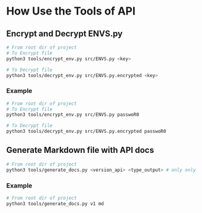 # **How Use the Tools of API**

## **Encrypt and Decrypt ENVS.py**

```bash
# From root dir of project
# To Encrypt file
python3 tools/encrypt_env.py src/ENVS.py <key>

# To Decrypt file
python3 tools/decrypt_env.py src/ENVS.py.encrypted <key>
```

### Example
```bash
# From root dir of project
# To Encrypt file
python3 tools/encrypt_env.py src/ENVS.py passwoR0

# To Decrypt file
python3 tools/decrypt_env.py src/ENVS.py.encrypted passwoR0
```

## **Generate Markdown file with API docs**

```bash
# From root dir of project
python3 tools/generate_docs.py <version_api> <type_output> # only only works with markdown
```

### Example
```bash
# From root dir of project
python3 tools/generate_docs.py v1 md
```